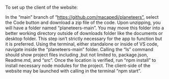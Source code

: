 To set up the client of the website:

In the “main” branch of “https://github.com/macapedi/planeteers”, select the Code button and download a zip file of the code.
Upon unzipping, you will have a folder named “planeteers-main”.
You may move this folder into a better working directory outside of downloads folder like the documents or desktop folder. This step isn’t strictly necessary for the app to function but it is preferred.
Using the terminal, either standalone or inside of VS code, navigate inside the “planeteers-main” folder. Calling the “ls” command should show project files including ,but not limited to, package.json, Readme.md, and “src”.
Once the location is verified, run “npm install” to install necessary node modules for the project.
The client-side of the website may be launched with calling in the terminal “npm start”.